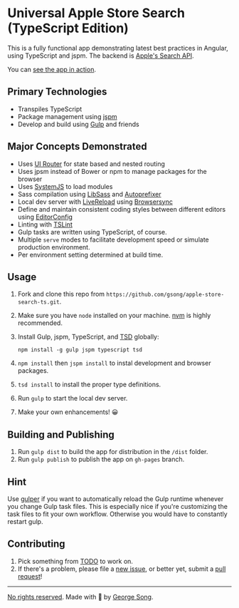 # Universal Apple Store Search (TypeScript Edition)

This is a fully functional app demonstrating latest best practices in Angular,
using TypeScript and jspm. The backend is [Apple's Search API][apple api].

You can [see the app in action][app].

## Primary Technologies

* Transpiles TypeScript
* Package management using [jspm][]
* Develop and build using [Gulp][] and friends


## Major Concepts Demonstrated

* Uses [UI Router][] for state based and nested routing
* Uses jpsm instead of Bower or npm to manage packages for the browser
* Uses [SystemJS][] to load modules
* Sass compilation using [LibSass][] and [Autoprefixer][]
* Local dev server with [LiveReload](http://livereload.com/) using
    [Browsersync][]
* Define and maintain consistent coding styles between different editors using
    [EditorConfig][]
* Linting with [TSLint][]
* Gulp tasks are written using TypeScript, of course.
* Multiple `serve` modes to facilitate development speed or simulate production
    environment.
* Per environment setting determined at build time.


## Usage

1. Fork and clone this repo from
    `https://github.com/gsong/apple-store-search-ts.git`.
2. Make sure you have `node` installed on your machine. [nvm][] is highly
   recommended.
3. Install Gulp, jspm, TypeScript, and [TSD][] globally:

    ```
    npm install -g gulp jspm typescript tsd
    ```

4. `npm install` then `jspm install` to instal development and browser packages.
5. `tsd install` to install the proper type definitions.
6. Run `gulp` to start the local dev server.
7. Make your own enhancements! 😀


## Building and Publishing

1. Run `gulp dist` to build the app for distribution in the `/dist` folder.
2. Run `gulp publish` to publish the app on `gh-pages` branch.


## Hint

Use [gulper][] if you want to automatically reload the Gulp runtime whenever you
change Gulp task files. This is especially nice if you're customizing the task
files to fit your own workflow. Otherwise you would have to constantly restart
gulp.


## Contributing

1. Pick something from [TODO][] to work on.
2. If there's a problem, please file a [new issue][], or better yet, submit a
   [pull request][]!

---

[No rights reserved][unlicensed]. Made with 🐣 by [George Song][gs twitter].


[app]: http://gsong.github.io/apple-store-search-ts
[apple api]: https://www.apple.com/itunes/affiliates/resources/documentation/itunes-store-web-service-search-api.html
[autoprefixer]: https://github.com/postcss/autoprefixer
[browsersync]: http://www.browsersync.io
[editorconfig]: http://editorconfig.org
[gs twitter]: https://twitter.com/zukefresh
[gulp]: http://gulpjs.com
[gulper]: https://github.com/anatoo/gulper
[jspm]: http://jspm.io
[libsass]: http://libsass.org/
[new issue]: https://github.com/gsong/apple-store-search-ts/issues/new
[nvm]: https://github.com/creationix/nvm
[pull request]: https://github.com/gsong/apple-store-search-ts/compare/
[systemjs]: https://github.com/systemjs/systemjs
[todo]: https://github.com/gsong/apple-store-search-ts/blob/development/TODO.md
[tsd]: http://definitelytyped.org/tsd/
[tslint]: http://palantir.github.io/tslint/
[UI Router]: http://angular-ui.github.io/ui-router/site/#/api/ui.router
[unlicensed]: http://unlicense.org/
